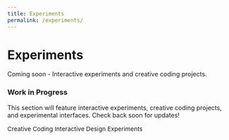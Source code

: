 ```yaml
---
title: Experiments
permalink: /experiments/
---
```


<div class="row">
  <div class="col-lg-12">
    <h1 class="mb-4">Experiments</h1>
    <p class="mb-5">Coming soon - Interactive experiments and creative coding projects.</p>
  </div>
</div>

<div class="row">
  <div class="col-lg-8 col-md-10 col-sm-12 mx-auto">
    <div class="card shadow-sm">
      <div class="card-body text-center py-5">
        <div class="mb-4">
          <i class="fas fa-flask fa-3x text-muted"></i>
        </div>
        <h3 class="card-title mb-3">Work in Progress</h3>
        <p class="card-text text-muted">
          This section will feature interactive experiments, creative coding projects, 
          and experimental interfaces. Check back soon for updates!
        </p>
        <div class="mt-4">
          <span class="badge badge-secondary px-3 py-2">Creative Coding</span>
          <span class="badge badge-secondary px-3 py-2 ml-2">Interactive Design</span>
          <span class="badge badge-secondary px-3 py-2 ml-2">Experiments</span>
        </div>
      </div>
    </div>
  </div>
</div>

<style>
.card {
  border: none;
  border-radius: 12px;
  transition: transform 0.3s ease, box-shadow 0.3s ease;
}

.card:hover {
  transform: translateY(-2px);
  box-shadow: 0 8px 25px rgba(0,0,0,0.15) !important;
}

.badge {
  border-radius: 20px;
  font-size: 0.85rem;
}
</style>
